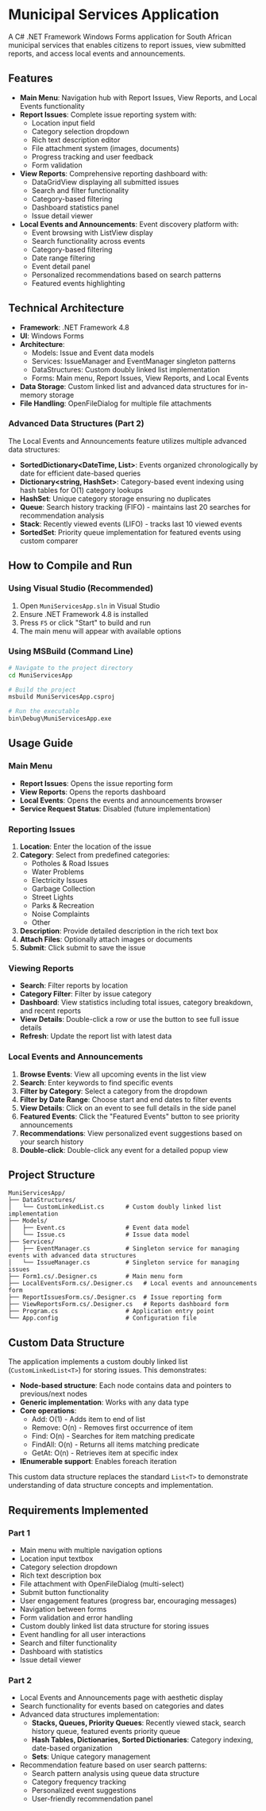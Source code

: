 # Municipal Services Application

A C# .NET Framework Windows Forms application for South African municipal services that enables citizens to report issues, view submitted reports, and access local events and announcements.

## Features

- **Main Menu**: Navigation hub with Report Issues, View Reports, and Local Events functionality
- **Report Issues**: Complete issue reporting system with:
  - Location input field
  - Category selection dropdown
  - Rich text description editor
  - File attachment system (images, documents)
  - Progress tracking and user feedback
  - Form validation
- **View Reports**: Comprehensive reporting dashboard with:
  - DataGridView displaying all submitted issues
  - Search and filter functionality
  - Category-based filtering
  - Dashboard statistics panel
  - Issue detail viewer
- **Local Events and Announcements**: Event discovery platform with:
  - Event browsing with ListView display
  - Search functionality across events
  - Category-based filtering
  - Date range filtering
  - Event detail panel
  - Personalized recommendations based on search patterns
  - Featured events highlighting

## Technical Architecture

- **Framework**: .NET Framework 4.8
- **UI**: Windows Forms
- **Architecture**: 
  - Models: Issue and Event data models
  - Services: IssueManager and EventManager singleton patterns
  - DataStructures: Custom doubly linked list implementation
  - Forms: Main menu, Report Issues, View Reports, and Local Events
- **Data Storage**: Custom linked list and advanced data structures for in-memory storage
- **File Handling**: OpenFileDialog for multiple file attachments

### Advanced Data Structures (Part 2)

The Local Events and Announcements feature utilizes multiple advanced data structures:

- **SortedDictionary<DateTime, List<Event>>**: Events organized chronologically by date for efficient date-based queries
- **Dictionary<string, HashSet<Event>>**: Category-based event indexing using hash tables for O(1) category lookups
- **HashSet<string>**: Unique category storage ensuring no duplicates
- **Queue<string>**: Search history tracking (FIFO) - maintains last 20 searches for recommendation analysis
- **Stack<Event>**: Recently viewed events (LIFO) - tracks last 10 viewed events
- **SortedSet<Event>**: Priority queue implementation for featured events using custom comparer

## How to Compile and Run

### Using Visual Studio (Recommended)
1. Open `MuniServicesApp.sln` in Visual Studio
2. Ensure .NET Framework 4.8 is installed
3. Press `F5` or click "Start" to build and run
4. The main menu will appear with available options

### Using MSBuild (Command Line)
```bash
# Navigate to the project directory
cd MuniServicesApp

# Build the project
msbuild MuniServicesApp.csproj

# Run the executable
bin\Debug\MuniServicesApp.exe
```

## Usage Guide

### Main Menu
- **Report Issues**: Opens the issue reporting form
- **View Reports**: Opens the reports dashboard
- **Local Events**: Opens the events and announcements browser
- **Service Request Status**: Disabled (future implementation)

### Reporting Issues
1. **Location**: Enter the location of the issue
2. **Category**: Select from predefined categories:
   - Potholes & Road Issues
   - Water Problems
   - Electricity Issues
   - Garbage Collection
   - Street Lights
   - Parks & Recreation
   - Noise Complaints
   - Other
3. **Description**: Provide detailed description in the rich text box
4. **Attach Files**: Optionally attach images or documents
5. **Submit**: Click submit to save the issue

### Viewing Reports
- **Search**: Filter reports by location
- **Category Filter**: Filter by issue category
- **Dashboard**: View statistics including total issues, category breakdown, and recent reports
- **View Details**: Double-click a row or use the button to see full issue details
- **Refresh**: Update the report list with latest data

### Local Events and Announcements
1. **Browse Events**: View all upcoming events in the list view
2. **Search**: Enter keywords to find specific events
3. **Filter by Category**: Select a category from the dropdown
4. **Filter by Date Range**: Choose start and end dates to filter events
5. **View Details**: Click on an event to see full details in the side panel
6. **Featured Events**: Click the "Featured Events" button to see priority announcements
7. **Recommendations**: View personalized event suggestions based on your search history
8. **Double-click**: Double-click any event for a detailed popup view

## Project Structure

```
MuniServicesApp/
├── DataStructures/
│   └── CustomLinkedList.cs      # Custom doubly linked list implementation
├── Models/
│   ├── Event.cs                 # Event data model
│   └── Issue.cs                 # Issue data model
├── Services/
│   ├── EventManager.cs          # Singleton service for managing events with advanced data structures
│   └── IssueManager.cs          # Singleton service for managing issues
├── Form1.cs/.Designer.cs        # Main menu form
├── LocalEventsForm.cs/.Designer.cs   # Local events and announcements form
├── ReportIssuesForm.cs/.Designer.cs  # Issue reporting form
├── ViewReportsForm.cs/.Designer.cs   # Reports dashboard form
├── Program.cs                   # Application entry point
└── App.config                   # Configuration file
```

## Custom Data Structure

The application implements a custom doubly linked list (`CustomLinkedList<T>`) for storing issues. This demonstrates:

- **Node-based structure**: Each node contains data and pointers to previous/next nodes
- **Generic implementation**: Works with any data type
- **Core operations**:
  - Add: O(1) - Adds item to end of list
  - Remove: O(n) - Removes first occurrence of item
  - Find: O(n) - Searches for item matching predicate
  - FindAll: O(n) - Returns all items matching predicate
  - GetAt: O(n) - Retrieves item at specific index
- **IEnumerable support**: Enables foreach iteration

This custom data structure replaces the standard `List<T>` to demonstrate understanding of data structure concepts and implementation.

## Requirements Implemented

### Part 1
- Main menu with multiple navigation options
- Location input textbox
- Category selection dropdown
- Rich text description box
- File attachment with OpenFileDialog (multi-select)
- Submit button functionality
- User engagement features (progress bar, encouraging messages)
- Navigation between forms
- Form validation and error handling
- Custom doubly linked list data structure for storing issues
- Event handling for all user interactions
- Search and filter functionality
- Dashboard with statistics
- Issue detail viewer

### Part 2
- Local Events and Announcements page with aesthetic display
- Search functionality for events based on categories and dates
- Advanced data structures implementation:
  - **Stacks, Queues, Priority Queues**: Recently viewed stack, search history queue, featured events priority queue
  - **Hash Tables, Dictionaries, Sorted Dictionaries**: Category indexing, date-based organization
  - **Sets**: Unique category management
- Recommendation feature based on user search patterns:
  - Search pattern analysis using queue data structure
  - Category frequency tracking
  - Personalized event suggestions
  - User-friendly recommendation panel

